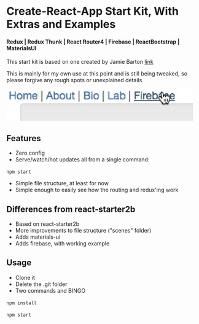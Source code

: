 # Create-React-App Start Kit, With Extras and Examples	

#### Redux | Redux Thunk | React Router4 | Firebase | ReactBootstrap | MaterialsUI

This start kit is based on one created by Jamie Barton [link](https://medium.com/@notrab/getting-started-with-create-react-app-redux-react-router-redux-thunk-d6a19259f71f)

This is mainly for my own use at this point and is still being tweaked, so please forgive any rough spots or unexplained details

![nav](img/screenshot_menu.png)

## Features
* Zero config
* Serve/watch/hot updates all from a single command:

`npm start`

* Simple file structure, at least for now
* Simple enough to easily see how the routing and redux'ing work

## Differences from react-starter2b

* Based on react-starter2b
* More improvements to file structure ("scenes" folder)
* Adds materials-ui
* Adds firebase, with working example

## Usage
* Clone it
* Delete the .git folder
* Two commands and BINGO

`npm install`

`npm start`




